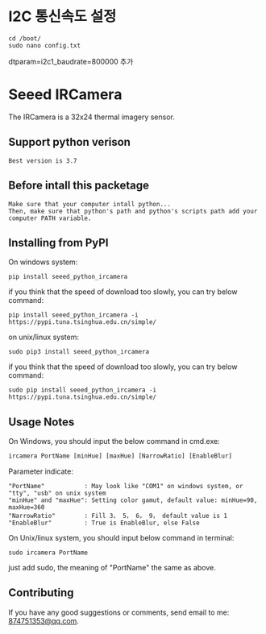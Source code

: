 # I2C 통신속도 설정
```
cd /boot/
sudo nano config.txt
```
dtparam=i2c1_baudrate=800000 추가

# Seeed IRCamera

The IRCamera is a 32x24 thermal imagery sensor.

## Support python verison
```
Best version is 3.7
```

## Before intall this packetage
```
Make sure that your computer intall python...
Then, make sure that python's path and python's scripts path add your computer PATH variable.
```

## Installing from PyPI
On windows system:
```
pip install seeed_python_ircamera
```
if you think that the speed of download too slowly, you can try below command:
```
pip install seeed_python_ircamera -i https://pypi.tuna.tsinghua.edu.cn/simple/
```

on unix/linux system:
```
sudo pip3 install seeed_python_ircamera
```
if you think that the speed of download too slowly, you can try below command:
```
sudo pip install seeed_python_ircamera -i https://pypi.tuna.tsinghua.edu.cn/simple/
```

## Usage Notes
On Windows, you should input the below command in cmd.exe:
```cmd
ircamera PortName [minHue] [maxHue] [NarrowRatio] [EnableBlur]
```
Parameter indicate:
```
"PortName"           : May look like "COM1" on windows system, or "tty", "usb" on unix system
"minHue" and "maxHue": Setting color gamut, default value: minHue=90, maxHue=360
"NarrowRatio"        : Fill 3， 5， 6， 9， default value is 1
"EnableBlur"         : True is EnableBlur, else False
```

On Unix/linux system, you should input below command in terminal:
```shell
sudo ircamera PortName
```
just add sudo, the meaning of "PortName" the same as above.

## Contributing
If you have any good suggestions or comments, send email to me: 874751353@qq.com.
